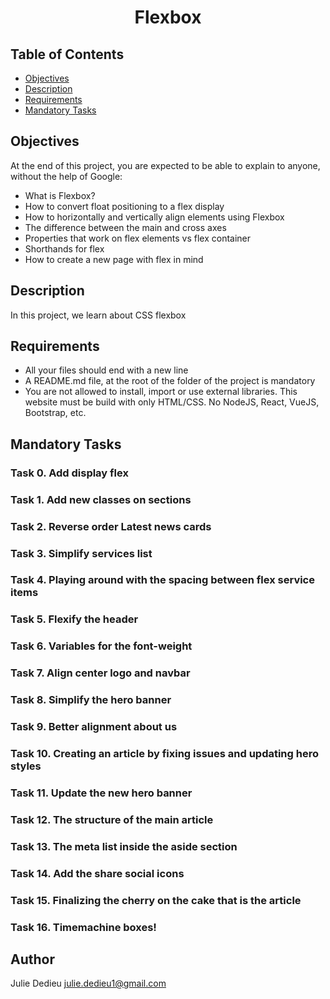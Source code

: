 # <p align="center">Flexbox</p>

## Table of Contents

- [Objectives](#objectives)
- [Description](#Descritpion)
- [Requirements](#requirements)
- [Mandatory Tasks](#Mandatory-Tasks)

## Objectives

At the end of this project, you are expected to be able to explain to anyone, without the help of Google:

- What is Flexbox?
- How to convert float positioning to a flex display
- How to horizontally and vertically align elements using Flexbox
- The difference between the main and cross axes
- Properties that work on flex elements vs flex container
- Shorthands for flex
- How to create a new page with flex in mind


## Description

In this project, we learn about CSS flexbox

## Requirements
 

- All your files should end with a new line
- A README.md file, at the root of the folder of the project is mandatory
- You are not allowed to install, import or use external libraries. This website must be build with only HTML/CSS. No NodeJS, React, VueJS, Bootstrap, etc.


## Mandatory Tasks

### Task 0. Add display flex 
### Task 1. Add new classes on sections 
### Task 2. Reverse order Latest news cards 
### Task 3. Simplify services list
### Task 4. Playing around with the spacing between flex service items
### Task 5. Flexify the header
### Task 6. Variables for the font-weight 
### Task 7. Align center logo and navbar 
### Task 8. Simplify the hero banner
### Task 9. Better alignment about us
### Task 10. Creating an article by fixing issues and updating hero styles 
### Task 11. Update the new hero banner
### Task 12. The structure of the main article
### Task 13. The meta list inside the aside section
### Task 14. Add the share social icons
### Task 15. Finalizing the cherry on the cake that is the article
### Task 16. Timemachine boxes!

## Author

Julie Dedieu <julie.dedieu1@gmail.com>
